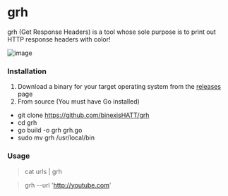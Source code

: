 # grh
grh (Get Response Headers) is a tool whose sole purpose is to print out HTTP response headers with color!

![image](https://user-images.githubusercontent.com/44281620/137790729-67d14e22-4aa1-4c65-aee3-7980e207fb16.png)

### Installation
1. Download a binary for your target operating system from the [releases](https://github.com/binexisHATT/grh/releases) page
2. From source (You must have Go installed)
  - git clone https://github.com/binexisHATT/grh
  - cd grh
  - go build -o grh grh.go
  - sudo mv grh /usr/local/bin

### Usage
> cat urls | grh

> grh --url 'http://youtube.com'

